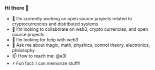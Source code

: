 ### Hi there 👋

- 🔭 I’m currently working on open source projects related to cryptocurrencies and distributed systems
- 👯 I’m looking to collaborate on web3, crypto currencies, and open source projects
- 🤔 I’m looking for help with web3
- 💬 Ask me about magic, math, physhics, control theory, electronics, philosophy
- 📫 How to reach me: @a3l
- ⚡ Fun fact: I can memorize stuff!!
